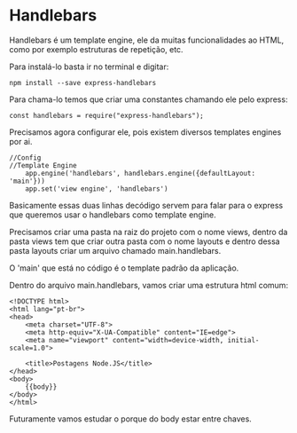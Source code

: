 # Handlebars

Handlebars é um template engine, ele da muitas funcionalidades ao HTML, como por exemplo estruturas de repetição, etc.

Para instalá-lo basta ir no terminal e digitar:

    npm install --save express-handlebars

Para chama-lo temos que criar uma constantes chamando ele pelo express:

    const handlebars = require("express-handlebars");

Precisamos agora configurar ele, pois existem diversos templates engines por ai.

    //Config
    //Template Engine
        app.engine('handlebars', handlebars.engine({defaultLayout: 'main'}))
        app.set('view engine', 'handlebars')

Basicamente essas duas linhas decódigo servem para falar para o express que queremos usar o handlebars como template engine.

Precisamos criar uma pasta na raiz do projeto com o nome views, dentro da pasta views tem que criar outra pasta com o nome layouts e dentro dessa pasta layouts criar um arquivo chamado main.handlebars.

O 'main' que está no código é o template padrão da aplicação.

Dentro do arquivo main.handlebars, vamos criar uma estrutura html comum:

    <!DOCTYPE html>
    <html lang="pt-br">
    <head>
        <meta charset="UTF-8">
        <meta http-equiv="X-UA-Compatible" content="IE=edge">
        <meta name="viewport" content="width=device-width, initial-scale=1.0">

        <title>Postagens Node.JS</title>
    </head>
    <body>
        {{body}}
    </body>
    </html>

Futuramente vamos estudar o porque do body estar entre chaves.
